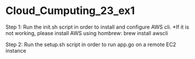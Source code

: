 # Cloud_Cumputing_23_ex1

Step 1:
Run the init.sh script in order to install and configure AWS cli. 
*If it is not working, please install AWS using hombrew:
 brew install awscli

Step 2:
Run the setup.sh script in order to run app.go on a remote EC2 instance

